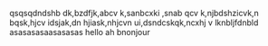 qsqsqdndshb dk,bzdfjk,abcv k,sanbcxki ,snab qcv k,njbdshzicvk,n bqsk,hjcv idsjak,dn hjiask,nhjcvn ui,dsndcskqk,ncxhj v
lknbljfdnbld
asasasasaasasasas
hello
ah
bnonjour

